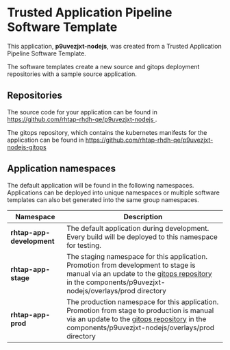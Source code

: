 # Trusted Application Pipeline Software Template

This application, **p9uvezjxt-nodejs**, was created from a Trusted Application Pipeline Software Template.

The software templates create a new source and gitops deployment repositories with a sample source application. 

## Repositories

The source code for your application can be found in [https://github.com/rhtap-rhdh-qe/p9uvezjxt-nodejs ](https://github.com/rhtap-rhdh-qe/p9uvezjxt-nodejs ).
 
The gitops repository, which contains the kubernetes manifests for the application can be found in 
[https://github.com/rhtap-rhdh-qe/p9uvezjxt-nodejs-gitops ](https://github.com/rhtap-rhdh-qe/p9uvezjxt-nodejs-gitops ) 

## Application namespaces 

The default application will be found in the following namespaces. Applications can be deployed into unique namespaces or multiple software templates can also bet generated into the same group namespaces.  

|  Namespace   |  Description   |  
| -------- | -------- |   
| **rhtap-app-development** | The default application during development. Every build will be deployed to this namespace for testing. | 
| **rhtap-app-stage** | The staging namespace for this application. Promotion from development to stage is manual via an update to the [gitops repository](https://github.com/rhtap-rhdh-qe/p9uvezjxt-nodejs-gitops ) in the components/p9uvezjxt-nodejs/overlays/prod directory |  
| **rhtap-app-prod** | The production namespace for this application. Promotion from stage to production is manual via an update to the [gitops repository](https://github.com/rhtap-rhdh-qe/p9uvezjxt-nodejs-gitops ) in the components/p9uvezjxt-nodejs/overlays/prod directory | 